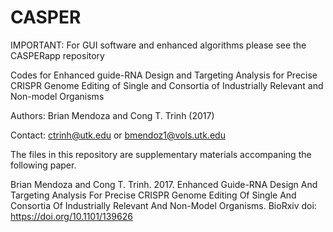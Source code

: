 # CASPER

IMPORTANT: For GUI software and enhanced algorithms please see the CASPERapp repository

Codes for Enhanced guide-RNA Design and Targeting Analysis for Precise CRISPR Genome Editing of Single and Consortia of Industrially Relevant and Non-model Organisms

Authors: Brian Mendoza and Cong T. Trinh (2017)

Contact: ctrinh@utk.edu or bmendoz1@vols.utk.edu

The files in this repository are supplementary materials accompaning the following paper.

Brian Mendoza and Cong T. Trinh. 2017. Enhanced Guide-RNA Design And Targeting Analysis For Precise CRISPR Genome Editing Of Single And Consortia Of Industrially Relevant And Non-Model Organisms. BioRxiv doi: https://doi.org/10.1101/139626 






